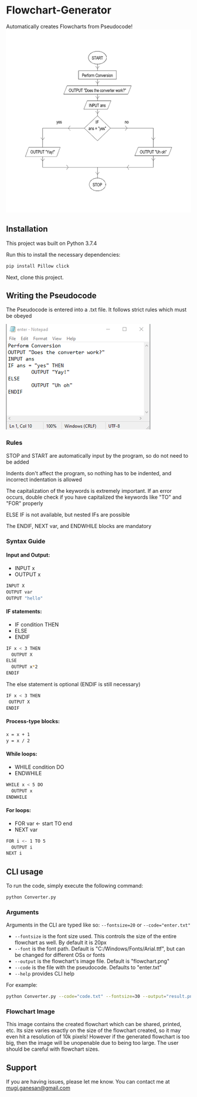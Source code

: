 # Flowchart-Generator
Automatically creates Flowcharts from Pseudocode!
<img src="flowchart.png" alt="alt text" width="629" height="500">
## Installation

This project was built on Python 3.7.4

Run this to install the necessary dependencies:

```sh 
pip install Pillow click
```

Next, clone this project.

## Writing the Pseudocode

The Pseudocode is entered into a .txt file. It follows strict rules which must be obeyed

<img src="enter.png" alt="alt text">

### Rules

STOP and START are automatically input by the program, so do not need to be added

Indents don't affect the program, so nothing has to be indented, and incorrect indentation is allowed

The capitalization of the keywords is extremely important. If an error occurs, double check if you have capitalized the keywords like "TO" and "FOR" properly

ELSE IF is not available, but nested IFs are possible

The ENDIF, NEXT var, and ENDWHILE blocks are mandatory

### Syntax Guide

 #### Input and Output:

  - INPUT x 
  - OUTPUT x

   ```sh
   INPUT X
   OUTPUT var
   OUTPUT "hello"
   ```
#### IF statements:
  - IF condition THEN
  - ELSE
  - ENDIF
  
  ```sh
  IF x < 3 THEN
    OUTPUT X
  ELSE
    OUTPUT x*2
  ENDIF
  ```
  The else statement is optional (ENDIF is still necessary)
  
   ```sh
  IF x < 3 THEN
    OUTPUT X
  ENDIF
  ```
  
  #### Process-type blocks:

  ```sh
  x = x + 1
  y = x / 2
  ```
  
  #### While loops:

  - WHILE condition DO
  - ENDWHILE
  
  ```sh
  WHILE x < 5 DO
    OUTPUT x
  ENDWHILE
  ```
  #### For loops:
   
  - FOR var <- start TO end
  - NEXT var
  
  ```sh
  FOR i <- 1 TO 5
    OUTPUT i
  NEXT i
  ```

## CLI usage

To run the code, simply execute the following command:
```sh
python Converter.py
```

### Arguments
  
  Arguments in the CLI are typed like so: ```--fontsize=20``` or ```--code="enter.txt"```
 
  - ```--fontsize``` is the font size used. This controls the size of the entire flowchart as well. By default it is 20px
  - ```--font``` is the font path. Default is "C:/Windows/Fonts/Arial.ttf", but can be changed for different OSs or fonts
  - ```--output``` is the flowchart's image file. Default is "flowchart.png"
  - ```--code``` is the file with the pseudocode. Defaults to "enter.txt"
  - ```--help``` provides CLI help
  
  For example:
  
  ```sh
  python Converter.py --code="code.txt" --fontsize=30 --output="result.png"
  ```

### Flowchart Image

This image contains the created flowchart which can be shared, printed, etc. Its size varies exactly on the size of the flowchart created, so it may even hit a resolution of 10k pixels! However if the generated flowchart is too big, then the image will be unopenable due to being too large. The user should be careful with flowchart sizes.

## Support

If you are having issues, please let me know. You can contact me at mugi.ganesan@gmail.com
